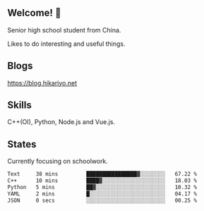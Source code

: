 ## Welcome! 👋

Senior high school student from China.

Likes to do interesting and useful things.

## Blogs

https://blog.hikariyo.net

## Skills

C++(OI), Python, Node.js and Vue.js.

## States

Currently focusing on schoolwork.

<!--START_SECTION:waka-->

```txt
Text     38 mins         ████████████████▓░░░░░░░░   67.22 %
C++      10 mins         ████▓░░░░░░░░░░░░░░░░░░░░   18.03 %
Python   5 mins          ██▓░░░░░░░░░░░░░░░░░░░░░░   10.32 %
YAML     2 mins          █░░░░░░░░░░░░░░░░░░░░░░░░   04.17 %
JSON     0 secs          ░░░░░░░░░░░░░░░░░░░░░░░░░   00.25 %
```

<!--END_SECTION:waka-->

